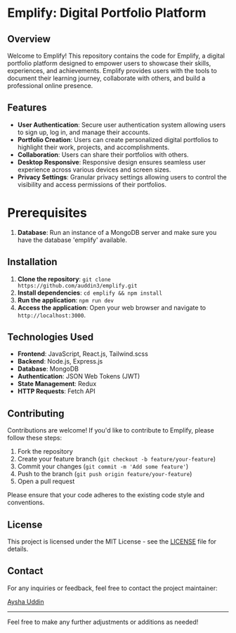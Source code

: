 # Emplify: Digital Portfolio Platform

## Overview

Welcome to Emplify! This repository contains the code for Emplify, a digital portfolio platform designed to empower users to showcase their skills, experiences, and achievements. Emplify provides users with the tools to document their learning journey, collaborate with others, and build a professional online presence.

## Features

- **User Authentication**: Secure user authentication system allowing users to sign up, log in, and manage their accounts.
- **Portfolio Creation**: Users can create personalized digital portfolios to highlight their work, projects, and accomplishments.
- **Collaboration**: Users can share their portfolios with others.
- **Desktop Responsive**: Responsive design ensures seamless user experience across various devices and screen sizes.
- **Privacy Settings**: Granular privacy settings allowing users to control the visibility and access permissions of their portfolios.

# Prerequisites

1. **Database**: Run an instance of a MongoDB server and make sure you have the database 'emplify' available. 

## Installation

1. **Clone the repository**: `git clone https://github.com/auddin3/emplify.git`
2. **Install dependencies**: `cd emplify && npm install`
4. **Run the application**: `npm run dev`
5. **Access the application**: Open your web browser and navigate to `http://localhost:3000`.

## Technologies Used

- **Frontend**: JavaScript, React.js, Tailwind.scss
- **Backend**: Node.js, Express.js
- **Database**: MongoDB
- **Authentication**: JSON Web Tokens (JWT)
- **State Management**: Redux
- **HTTP Requests**: Fetch API

## Contributing

Contributions are welcome! If you'd like to contribute to Emplify, please follow these steps:

1. Fork the repository
2. Create your feature branch (`git checkout -b feature/your-feature`)
3. Commit your changes (`git commit -m 'Add some feature'`)
4. Push to the branch (`git push origin feature/your-feature`)
5. Open a pull request

Please ensure that your code adheres to the existing code style and conventions.

## License

This project is licensed under the MIT License - see the [LICENSE](LICENSE) file for details.

## Contact

For any inquiries or feedback, feel free to contact the project maintainer:

[Aysha Uddin](mailto:ec20364@qmul.ac.uk)

---

Feel free to make any further adjustments or additions as needed!